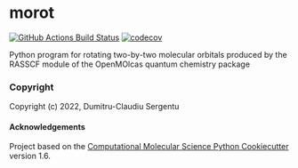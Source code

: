 morot
==============================
[//]: # (Badges)
[![GitHub Actions Build Status](https://github.com/clausserg/morot/workflows/CI/badge.svg)](https://github.com/clausserg/morot/actions?query=workflow%3ACI)
[![codecov](https://codecov.io/gh/clausserg/morot/branch/master/graph/badge.svg)](https://codecov.io/gh/clausserg/morot/branch/master)


Python program for rotating two-by-two molecular orbitals produced by the RASSCF module of the OpenMOlcas quantum chemistry package

### Copyright

Copyright (c) 2022, Dumitru-Claudiu Sergentu


#### Acknowledgements
 
Project based on the 
[Computational Molecular Science Python Cookiecutter](https://github.com/molssi/cookiecutter-cms) version 1.6.

